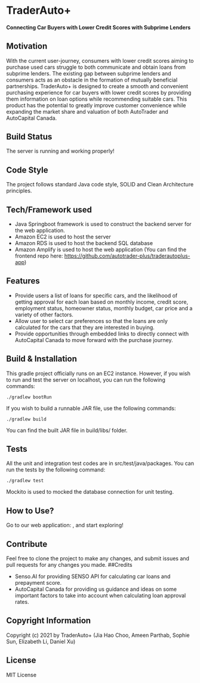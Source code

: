 # TraderAuto+
#### Connecting Car Buyers with Lower Credit Scores with Subprime Lenders
## Motivation
With the current user-journey, consumers with lower credit scores aiming to purchase used cars struggle to both communicate and obtain loans from subprime lenders. The existing gap between subprime lenders and consumers acts as an obstacle in the formation of mutually beneficial partnerships. TraderAuto+ is designed to create a smooth and convenient purchasing experience for car buyers with lower credit scores by providing them information on loan options while recommending suitable cars. This product has the potential to greatly improve customer convenience while expanding the market share and valuation of both AutoTrader and AutoCapital Canada.
## Build Status
The server is running and working properly!
## Code Style
The project follows standard Java code style, SOLID and Clean Architecture principles.
## Tech/Framework used
- Java Springboot framework is used to construct the backend server for the web application. 
- Amazon EC2 is used to host the server
- Amazon RDS is used to host the backend SQL database
- Amazon Amplify is used to host the web application (You can find the frontend repo here: https://github.com/autotrader-plus/traderautoplus-app)
## Features
- Provide users a list of loans for specific cars, and the likelihood of getting approval for each loan based on monthly income, credit score, employment status, homeowner status, monthly budget, car price and a variety of other factors.
- Allow user to select car preferences so that the loans are only calculated for the cars that they are interested in buying.
- Provide opportunities through embedded links to directly connect with AutoCapital Canada to move forward with the purchase journey. 
## Build & Installation
This gradle project officially runs on an EC2 instance. However, if you wish to run and test the server on localhost, you can run the following commands:
```
./gradlew bootRun
```
If you wish to build a runnable JAR file, use the following commands:
```
./gradlew build
```
You can find the built JAR file in build/libs/ folder.
## Tests
All the unit and integration test codes are in src/test/java/packages. You can run the tests by the following command:
```
./gradlew test
```
Mockito is used to mocked the database connection for unit testing.
## How to Use?
Go to our web application: , and start exploring!
## Contribute
Feel free to clone the project to make any changes, and submit issues and pull requests for any changes you made.
##Credits
- Senso.AI for providing SENSO API for calculating car loans and prepayment score.
- AutoCapital Canada for providing us guidance and ideas on some important factors to take into account when calculating loan approval rates.
## Copyright Information
Copyright (c) 2021 by TraderAuto+ (Jia Hao Choo, Ameen Parthab, Sophie Sun, Elizabeth Li, Daniel Xu)
## License
MIT License
